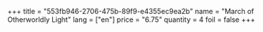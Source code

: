 +++
title = "553fb946-2706-475b-89f9-e4355ec9ea2b"
name = "March of Otherworldly Light"
lang = ["en"]
price = "6.75"
quantity = 4
foil = false
+++
